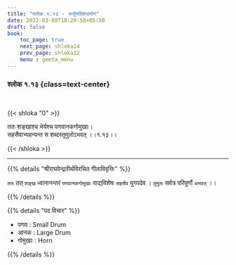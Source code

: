 ```yaml
---
title: "श्लोक १.१३ - अर्जुनविशादयोग"
date: 2022-03-08T18:20:58+05:30
draft: false
book:
    toc_page: true
    next_page: shloka14
    prev_page: shloka12
    menu : geeta_menu
---
```




### श्लोक १.१३ {class=text-center}

<br/>

{{< shloka  "0"  >}}

ततः शङ्खाश्च भेर्यश्च पणवानकगोमुखाः।   
सहसैवाभ्यहन्यन्त स शब्दस्तुमुलोऽभवत्  ।।१.१३।।

{{< /shloka >}}

---


{{% details "श्रीराघवेन्द्रतीर्थविरचित गीताविवृत्तिः" %}}

`ततः`  तत् `शङ्ख` ध्वानानन्तरं  `पणवानकगोमुखाः` वाद्यविशेषः `सहसैव` युगपदेव ।  `तुमुलः` सर्वत्र परिपूर्णो `अभवत्` ।।

{{% /details %}}


{{% details "पद विचार" %}}

- पणव  : Small Drum
- आनक  : Large Drum
- गोमुखाः : Horn

{{% /details %}}
